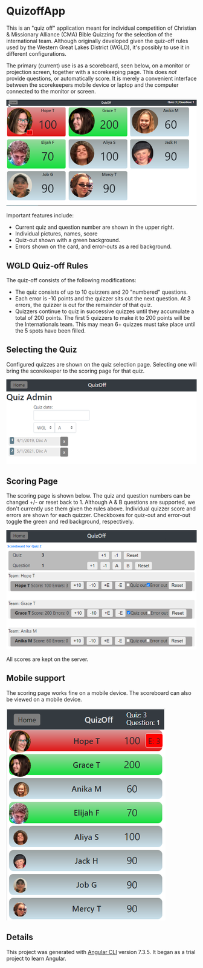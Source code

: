 # QuizoffApp

This is an "quiz off" application meant for individual competition of Christian & Missionary Alliance (CMA) Bible Quizzing for the selection of the international team.  Although originally developed given the quiz-off rules used by the Western Great Lakes District (WGLD), it's possibly to use it in different configurations.

The primary (current) use is as a scoreboard, seen below, on a monitor or projection screen, together with a scorekeeping page.  This does *not* provide questions, or automatically score.  It is merely a convenient interface between the scorekeepers mobile device or laptop and the computer connected to the monitor or screen.

<img src="/src/assets/doc/scoreboard.png" alt="scoreboard"/>

Important features include:

 - Current quiz and question number are shown in the upper right.
 - Individual pictures, names, score
 - Quiz-out shown with a green background.
 - Errors shown on the card, and error-outs as a red background.

## WGLD Quiz-off Rules

The quiz-off consists of the following modifications:

 - The quiz consists of up to 10 quizzers and 20 "numbered" questions.
 - Each error is -10 points and the quizzer sits out the next question.  At 3 errors, the quizzer is out for the remainder of that quiz.
 - Quizzers continue to quiz in successive quizzes until they accumulate a total of 200 points.  The first 5 quizzers to make it to 200 points will be the Internationals team.  This may mean 6+ quizzes must take place until the 5 spots have been filled.

## Selecting the Quiz

Configured quizzes are shown on the quiz selection page.  Selecting one will bring the scorekeeper to the scoring page for that quiz.

<img src="/src/assets/doc/quizzes.png" alt="quizzes"/>

## Scoring Page

The scoring page is shown below.  The quiz and question numbers can be changed +/- or reset back to 1.  Although A & B questions are supported, we don't currently use them given the rules above.  Individual quizzer score and errors are shown for each quizzer.  Checkboxes for quiz-out and error-out toggle the green and red background, respectively.

<img src="/src/assets/doc/score_enter.png" alt="score entering"/>

All scores are kept on the server.

## Mobile support

The scoring page works fine on a mobile device.  The scoreboard can also be viewed on a mobile device.

<img src="/src/assets/doc/scoreboard_mobile.png" alt="scoreboard_mobile"/>

## Details
This project was generated with [Angular CLI](https://github.com/angular/angular-cli) version 7.3.5.  It began as a trial project to learn Angular.
